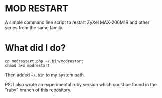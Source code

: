 # MOD RESTART #

A simple command line script to restart ZyXel MAX-206M1R and other series from the same family.

# What did I do? 

    cp modrestart.php ~/.bin/modrestart
    chmod a+x modrestart
    
Then added `~/.bin` to my system path. 


PS: I also wrote an experimental ruby version which could be found in the "ruby" branch of this repository. 

